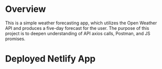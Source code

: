 # Overview

This is a simple weather forecasting app, which utilizes the Open Weather API and produces a five-day forecast for the user. The purpose of this project is to deepen understanding of API axios calls, Postman, and JS promises.

# Deployed Netlify App
